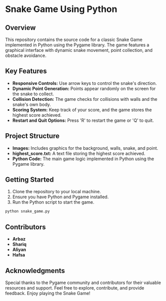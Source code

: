 # Snake Game Using Python

## Overview
This repository contains the source code for a classic Snake Game implemented in Python using the Pygame library. The game features a graphical interface with dynamic snake movement, point collection, and obstacle avoidance.

## Key Features
- **Responsive Controls:** Use arrow keys to control the snake's direction.
- **Dynamic Point Generation:** Points appear randomly on the screen for the snake to collect.
- **Collision Detection:** The game checks for collisions with walls and the snake's own body.
- **Scoring System:** Keep track of your score, and the game stores the highest score achieved.
- **Restart and Quit Options:** Press 'R' to restart the game or 'Q' to quit.

## Project Structure
- **Images:** Includes graphics for the background, walls, snake, and point.
- **highest_score.txt:** A text file storing the highest score achieved.
- **Python Code:** The main game logic implemented in Python using the Pygame library.

## Getting Started
1. Clone the repository to your local machine.
2. Ensure you have Python and Pygame installed.
3. Run the Python script to start the game.

```bash
python snake_game.py
```
## Contributors
- **Arbaz**
- **Shariq**
- **Aliyan**
- **Hafsa**

## Acknowledgments

Special thanks to the Pygame community and contributors for their valuable resources and support.
Feel free to explore, contribute, and provide feedback. Enjoy playing the Snake Game!
